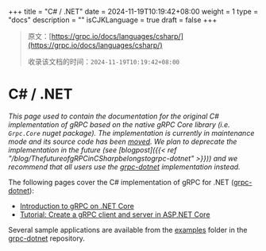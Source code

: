 +++
title = "C# / .NET"
date = 2024-11-19T10:19:42+08:00
weight = 1
type = "docs"
description = ""
isCJKLanguage = true
draft = false
+++

> 原文：[https://grpc.io/docs/languages/csharp/](https://grpc.io/docs/languages/csharp/)
>
> 收录该文档的时间：`2024-11-19T10:19:42+08:00`

# C# / .NET



*This page used to contain the documentation for the original C# implementation of gRPC based on the native gRPC Core library (i.e. `Grpc.Core` nuget package). The implementation is currently in maintenance mode and its source code has been [moved](https://github.com/grpc/grpc/blob/master/src/csharp/README.md). We plan to deprecate the implementation in the future (see [blogpost]({{< ref "/blog/ThefutureofgRPCinCSharpbelongstogrpc-dotnet" >}})) and we recommend that all users use the [grpc-dotnet](https://github.com/grpc/grpc-dotnet) implementation instead.*

The following pages cover the C# implementation of gRPC for .NET ([grpc-dotnet](https://github.com/grpc/grpc-dotnet)):

- [Introduction to gRPC on .NET Core](https://docs.microsoft.com/aspnet/core/grpc)
- [Tutorial: Create a gRPC client and server in ASP.NET Core](https://docs.microsoft.com/aspnet/core/tutorials/grpc/grpc-start)

Several sample applications are available from the [examples](https://github.com/grpc/grpc-dotnet/tree/master/examples) folder in the [grpc-dotnet](https://github.com/grpc/grpc-dotnet) repository.

##### 
